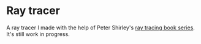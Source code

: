 # Ray tracer
 A ray tracer I made with the help of Peter Shirley's [ray tracing book series][1]. It's still work in progress.

[1]: https://raytracing.github.io/            "ray tracing book series"
